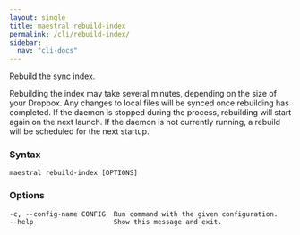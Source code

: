 ```yaml
---
layout: single
title: maestral rebuild-index
permalink: /cli/rebuild-index/
sidebar:
  nav: "cli-docs"
---
```


Rebuild the sync index.

Rebuilding the index may take several minutes, depending on the size of your Dropbox.
Any changes to local files will be synced once rebuilding has completed. If the daemon is
stopped during the process, rebuilding will start again on the next launch. If the daemon
is not currently running, a rebuild will be scheduled for the next startup.

### Syntax

```
maestral rebuild-index [OPTIONS]
```

### Options

```
-c, --config-name CONFIG  Run command with the given configuration.
--help                    Show this message and exit.
```
